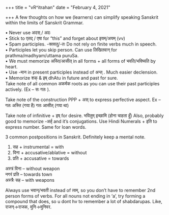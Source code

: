 +++
title = "vR^itrahan"
date = "February 4, 2021"

+++
A few thoughts on how we (learners) can simplify speaking Sanskrit
within the limits of Sanskrit Grammar.  
  
• Never use अदस् / अदः  
• Stick to एतद् / एषा for “this” and forget about इयम्/अयम् (vv)  
• Spam participles. -क्तवतु/-तः Do not rely on finite verbs much in
speech.  
• Participles let you skip person. Can use लिखितवान् for
prathma/madhyam/uttama puruSa.  
• We must memorize अस्ति/आसीत् in all forms + all forms of भवति/भविष्यति
by heart.  
• Use -मान in present participles instead of अन्त् . Much easier
declension.  
• Memorize शक् & इष् dhAtu in future and past for sure.  
Take note of all common अकर्मक roots as you can use their past
participles actively. (Ex – सः गतः ).  
  
Take note of the construction PPP + अस् to express perfective aspect. Ex
– गतः अस्ति (गया है) गतः आसीत् (गया था)  
  
Take note of infinitive + इष् for desire. भवितुम् इच्छामि (होना चाहता
हूँ) Also, probably good to memorize -अर्ह् and it’s conjugations. Use
Hindi Numerals + इति to express number. Same for loan words.  
  
3 common postpositions in Sanskrit. Definitely keep a mental note.  
1) सह + instrumental = with  
2) विना + accusative/ablative = without  
3) प्रति + accusative = towards  
  
अस्त्रं विना – without weapon  
नगरं प्रति – towards town  
अस्त्रैः सह – with weapons  
  
Always use भवान्/भवती instead of त्वम्, so you don’t have to remember
2nd person forms of verbs. For all nouns not ending in ‘a’, try forming
a compound that does, so u dont hv to remember a lot of shabdarupas.
Like, राजन्->राजक, मुनि->मुनिवर.

  
  

